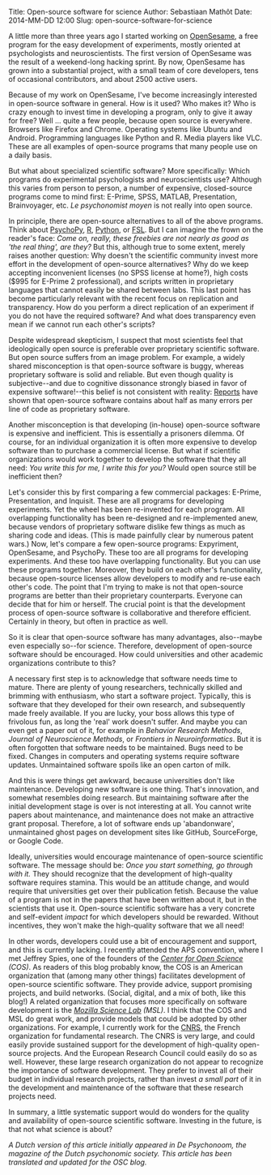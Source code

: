 Title: Open-source software for science
Author: Sebastiaan Mathôt
Date: 2014-MM-DD 12:00
Slug: open-source-software-for-science

A little more than three years ago I started working on [OpenSesame], a free program for the easy development of experiments, mostly oriented at psychologists and neuroscientists. The first version of OpenSesame was the result of a weekend-long hacking sprint. By now, OpenSesame has grown into a substantial project, with a small team of core developers, tens of occasional contributors, and about 2500 active users.

Because of my work on OpenSesame, I've become increasingly interested in open-source software in general. How is it used? Who makes it? Who is crazy enough to invest time in developing a program, only to give it away for free? Well ... quite a few people, because open source is everywhere. Browsers like Firefox and Chrome. Operating systems like Ubuntu and Android. Programming languages like Python and R. Media players like VLC. These are all examples of open-source programs that many people use on a daily basis.

But what about specialized scientific software? More specifically: Which programs do experimental psychologists and neuroscientists use? Although this varies from person to person, a number of expensive, closed-source programs come to mind first: E-Prime, SPSS, MATLAB, Presentation, Brainvoyager, etc. *Le psychonomist moyen* is not really into open source.

In principle, there are open-source alternatives to all of the above programs. Think about [PsychoPy], [R], [Python], or [FSL]. But I can imagine the frown on the reader's face: *Come on, really, these freebies are not nearly as good as 'the real thing', are they?* But this, although true to some extent, merely raises another question: Why doesn't the scientific community invest more effort in the development of open-source alternatives? Why do we keep accepting inconvenient licenses (no SPSS license at home?), high costs ($995 for E-Prime 2 professional), and scripts written in proprietary languages that cannot easily be shared between labs. This last point has become particularly relevant with the recent focus on replication and transparency. How do you perform a direct replication of an experiment if you do not have the required software? And what does transparency even mean if we cannot run each other's scripts?

Despite widespread skepticism, I suspect that most scientists feel that ideologically open source is preferable over proprietary scientific software. But open source suffers from an image problem. For example, a widely shared misconception is that open-source software is buggy, whereas proprietary software is solid and reliable. But even though quality is subjective--and due to cognitive dissonance strongly biased in favor of expensive software!--this belief is not consistent with reality: [Reports](http://www.coverity.com/library/pdf/coverity-scan-2011-open-source-integrity-report.pdf) have shown that open-source software contains about half as many errors per line of code as proprietary software.

Another misconception is that developing (in-house) open-source software is expensive and inefficient. This is essentially a prisoners dilemma. Of course, for an individual organization it is often more expensive to develop software than to purchase a commercial license. But what if scientific organizations would work together to develop the software that they all need: *You write this for me, I write this for you?* Would open source still be inefficient then?

Let's consider this by first comparing a few commercial packages: E-Prime, Presentation, and Inquisit. These are all programs for developing experiments. Yet the wheel has been re-invented for each program. All overlapping functionality has been re-designed and re-implemented anew, because vendors of proprietary software dislike few things as much as sharing code and ideas. (This is made painfully clear by numerous patent wars.) Now, let's compare a few open-source programs: Expyriment, OpenSesame, and PsychoPy. These too are all programs for developing experiments. And these too have overlapping functionality. But you can use these programs together. Moreover, they build on each other's functionality, because open-source licenses allow developers to modify and re-use each other's code. The point that I'm trying to make is not that open-source programs are better than their proprietary counterparts. Everyone can decide that for him or herself. The crucial point is that the development process of open-source software is collaborative and therefore efficient. Certainly in theory, but often in practice as well.

So it is clear that open-source software has many advantages, also--maybe even especially so--for science. Therefore, development of open-source software should be encouraged. How could universities and other academic organizations contribute to this?

A necessary first step is to acknowledge that software needs time to mature. There are plenty of young researchers, technically skilled and brimming with enthusiasm, who start a software project. Typically, this is software that they developed for their own research, and subsequently made freely available. If you are lucky, your boss allows this type of frivolous fun, as long the 'real' work doesn't suffer. And maybe you can even get a paper out of it, for example in *Behavior Research Methods*, *Journal of Neuroscience Methods*, or *Frontiers in Neuroinformatics*. But it is often forgotten that software needs to be maintained. Bugs need to be fixed. Changes in computers and operating systems require software updates. Unmaintained software spoils like an open carton of milk.

And this is were things get awkward, because universities don't like maintenance. Developing new software is one thing. That's innovation, and somewhat resembles doing research. But maintaining software after the initial development stage is over is not interesting at all. You cannot write papers about maintenance, and maintenance does not make an attractive grant proposal. Therefore, a lot of software ends up 'abandonware', unmaintained ghost pages on development sites like GitHub, SourceForge, or Google Code.

Ideally, universities would encourage maintenance of open-source scientific software. The message should be: *Once you start something, go through with it.* They should recognize that the development of high-quality software requires stamina. This would be an attitude change, and would require that universities get over their publication fetish. Because the value of a program is not in the papers that have been written about it, but in the scientists that use it. Open-source scientific software has a very concrete and self-evident *impact* for which developers should be rewarded. Without incentives, they won't make the high-quality software that we all need!

In other words, developers could use a bit of encouragement and support, and this is currently lacking. I recently attended the APS convention, where I met Jeffrey Spies, one of the founders of the *[Center for Open Science](http://www.centerforopenscience.org/) (COS)*. As readers of this blog probably know, the COS is an American organization that (among many other things) facilitates development of open-source scientific software. They provide advice, support promising projects, and build networks. (Social, digital, and a mix of both, like this blog!) A related organization that focuses more specifically on software development is the *[Mozilla Science Lab](http://www.mozillascience.org/) (MSL)*. I think that the COS and MSL do great work, and provide models that could be adopted by other organizations. For example, I currently work for the [CNRS], the French organization for fundamental research. The CNRS is very large, and could easily provide sustained support for the development of high-quality open-source projects. And the European Research Council could easily do so as well. However, these large research organization do not appear to recognize the importance of software development. They prefer to invest all of their budget in individual research projects, rather than invest *a small part* of it in the development and maintenance of the software that these research projects need.

In summary, a little systematic support would do wonders for the quality and availability of open-source scientific software. Investing in the future, is that not what science is about?

*A Dutch version of this article initially appeared in De Psychonoom, the magazine of the Dutch psychonomic society. This article has been translated and updated for the OSC blog.*

[opensesame]: http://osdoc.cogsci.nl/
[psychopy]: http://www.psychopy.org/
[r]: http://www.r-project.org/
[python]: http://www.python.org/
[fsl]: http://fsl.fmrib.ox.ac.uk/fsl/fslwiki/
[cnrs]: http://www.cnrs.fr/
